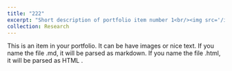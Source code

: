 ```yaml
---
title: "222"
excerpt: "Short description of portfolio item number 1<br/><img src='/images/jump-gliding.png'>"
collection: Research
---
```


This is an item in your portfolio. It can be have images or nice text. If you name the file .md, it will be parsed as markdown. If you name the file .html, it will be parsed as HTML . 
